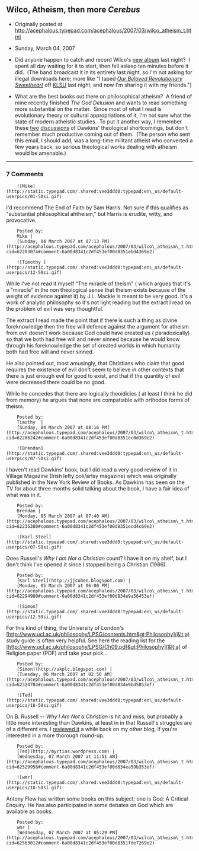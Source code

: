 ## Wilco, Atheism, then more <em>Cerebus</em>

 * Originally posted at http://acephalous.typepad.com/acephalous/2007/03/wilco_atheism_t.html
 * Sunday, March 04, 2007



*   Did anyone happen to catch and record Wilco's [new album](http://wilcoworld.net/sbs/) last night?  I spent all day waiting for it to start, then fell asleep ten minutes before it did.  (The band broadcast it in its entirety last night, so I'm not asking for illegal downloads here; more like "I taped _[Our Beloved Revolutionary Sweetheart](http://www.amazon.com/exec/obidos/ASIN/B000000WGD/diesekoschmar-20)_ off [KLSU](http://en.wikipedia.org/wiki/KLSU-FM) last night, and now I'm sharing it with my friends.")
*   What are the best books out there on philosophical atheism?  A friend of mine recently finished _The God Delusion_ and wants to read something more substantial on the matter.  Since most of what I read is evolutionary theory or cultural appropriations of it, I'm not sure what the state of modern atheistic studies.  To put it another way, I remember these [two](http://www.thevalve.org/go/valve/article/terry\_eagletons\_traditional\_theology\_and\_a\_new\_version\_of\_pascals\_wager/) [discussions](http://www.thevalve.org/go/valve/article/after\_agincourt/) of Dawkins' theological shortcomings, but don't remember much productive coming out of them.  (The person who sent this email, I should add, was a long-time militant atheist who converted a few years back, so serious theological works dealing with atheism would be amenable.)
		

* * *

### 7 Comments 

		

                
[]()

	

		![Mike](http://static.typepad.com/.shared:vee3ddd0:typepad:en\_us/default-userpics/01-50si.gif)
	

	

		

I'd recommend The End of Faith by Sam Harris.  Not sure if this qualifies as "substantial philosophical ahtheism," but Harris is erudite, witty, and provocative.  

	

		Posted by:
		Mike |
		[Sunday, 04 March 2007 at 07:13 PM](http://acephalous.typepad.com/acephalous/2007/03/wilco\_atheism\_t.html?cid=62203074#comment-6a00d8341c2df453ef00d8351ebd4369e2)

[]()

	

		![Timothy ](http://static.typepad.com/.shared:vee3ddd0:typepad:en\_us/default-userpics/12-50si.gif)
	

	

		

While I've not read it myself "The miracle of theism" ( which argues that it's a "miracle" in the non theological sense that theism exists because of the weight of evidence against it) by J.L. Mackie is meant to be very good. It's a work of analytic philosophy so it's not light reading but the extract I read on the problem of evil was very thoughtful. 

The extract I read made the point that if there is such a thing as divine foreknowledge then the free will defence against the argument for atheism from evil doesn't work because God could have created us ( paradoxically) so that we both had free will and never sinned because he would know through his foreknowledge the set of created worlds in which humanity both had free will and never sinned.  

He also pointed out, most amusingly, that Christians who claim that good requires the existence of evil don't seem to believe in other contexts that there is just enough evil for good to exist, and that if the quantity of evil were decreased there could be no good. 

While he concedes that there are logically theoidicies ( at least I think he did from memory) he argues that none are compatiable with orthodox forms of theism. 

	

		Posted by:
		Timothy  |
		[Sunday, 04 March 2007 at 08:16 PM](http://acephalous.typepad.com/acephalous/2007/03/wilco\_atheism\_t.html?cid=62206242#comment-6a00d8341c2df453ef00d8351ec0d369e2)

[]()

	

		![Brendan](http://static.typepad.com/.shared:vee3ddd0:typepad:en\_us/default-userpics/07-50si.gif)
	

	

		

I haven't read Dawkins' book, but I did read a very good review of it in Village Magazine (Irish lefty poli/artsy magazine) which was originally published in the New York Review of Books. As Dawkins has been on the TV for about three months solid talking about the book, I have a fair idea of what was in it.  

	

		Posted by:
		Brendan |
		[Monday, 05 March 2007 at 07:40 AM](http://acephalous.typepad.com/acephalous/2007/03/wilco\_atheism\_t.html?cid=62235380#comment-6a00d8341c2df453ef00d8351ecd4c69e2)

[]()

	

		![Karl Steel](http://static.typepad.com/.shared:vee3ddd0:typepad:en\_us/default-userpics/07-50si.gif)
	

	

		

Does Russell's _Why I am Not a Christian_ count? I have it on my shelf, but I don't think I've opened it since I stopped being a Christian (1986).

	

		Posted by:
		[Karl Steel](http://jjcohen.blogspot.com) |
		[Monday, 05 March 2007 at 06:00 PM](http://acephalous.typepad.com/acephalous/2007/03/wilco\_atheism\_t.html?cid=62294980#comment-6a00d8341c2df453ef00d834e9a56453ef)

[]()

	

		![Simon](http://static.typepad.com/.shared:vee3ddd0:typepad:en\_us/default-userpics/12-50si.gif)
	

	

		

For this kind of thing, the University of London's [http://www.ucl.ac.uk/philosophy/LPSG/contents.htm&gt;Philosophy](&lt;a) study guide is often very helpful. See here the reading list for the [http://www.ucl.ac.uk/philosophy/LPSG/Ch09.pdf&gt;Philosophy](&lt;a) of Religion paper (PDF) and take your pick...

	

		Posted by:
		[Simon](http://ukplc.blogspot.com) |
		[Tuesday, 06 March 2007 at 02:50 AM](http://acephalous.typepad.com/acephalous/2007/03/wilco\_atheism\_t.html?cid=62324784#comment-6a00d8341c2df453ef00d834e9bd5853ef)

[]()

	

		![Ted](http://static.typepad.com/.shared:vee3ddd0:typepad:en\_us/default-userpics/18-50si.gif)
	

	

		

On B. Russell -- _Why I Am Not a Christian_ is hit and miss, but probably a little more interesting than Dawkins, at least in in that Russell's struggles are of a different era. I  [reviewed it](http://edwardhenry.wordpress.com/2006/12/13/booklog-why-i-am-not-a-christian/) a while back on my other blog, if you're interested in a more thorough round-up.

	

		Posted by:
		[Ted](http://myrtias.wordpress.com) |
		[Wednesday, 07 March 2007 at 11:51 AM](http://acephalous.typepad.com/acephalous/2007/03/wilco\_atheism\_t.html?cid=62529958#comment-6a00d8341c2df453ef00d834ea59b353ef)

[]()

	

		![wmr](http://static.typepad.com/.shared:vee3ddd0:typepad:en\_us/default-userpics/18-50si.gif)
	

	

		

Antony Flew has written some books on this subject; one is God: A Critical Enquiry.  He has also participated in some debates on God which are available as books.

	

		Posted by:
		wmr |
		[Wednesday, 07 March 2007 at 05:29 PM](http://acephalous.typepad.com/acephalous/2007/03/wilco\_atheism\_t.html?cid=62563012#comment-6a00d8341c2df453ef00d8351fde7269e2)

		

        